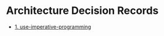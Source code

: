 # Architecture Decision Records

* [1. use-imperative-programming](0001-use-imperative-programming.md)
